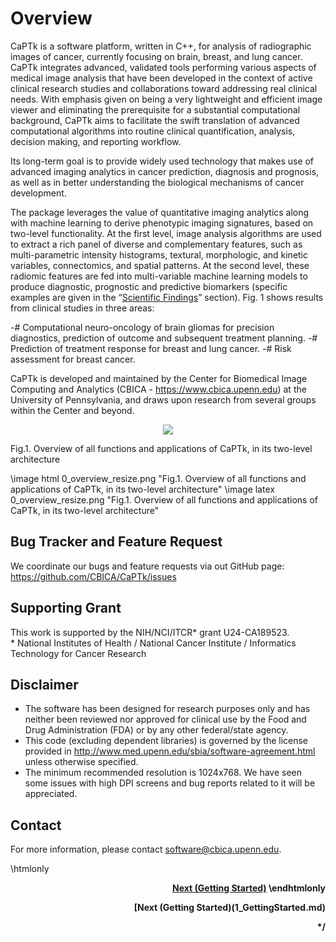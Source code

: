 ﻿# Overview

CaPTk is a software platform, written in C++, for analysis of radiographic images of cancer, currently focusing on brain, breast, and lung cancer. CaPTk integrates advanced, validated tools performing various aspects of medical image analysis that have been developed in the context of active clinical research studies and collaborations toward addressing real clinical needs. With emphasis given on being a very lightweight and efficient image viewer and eliminating the prerequisite for a substantial computational background, CaPTk aims to facilitate the swift translation of advanced computational algorithms into routine clinical quantification, analysis, decision making, and reporting workflow.

Its long-term goal is to provide widely used technology that makes use of advanced imaging analytics in cancer prediction, diagnosis and prognosis, as well as in better understanding the biological mechanisms of cancer development.

The package leverages the value of quantitative imaging analytics along with machine learning to derive phenotypic imaging signatures, based on two-level functionality. At the first level, image analysis algorithms are used to extract a rich panel of diverse and complementary features, such as multi-parametric intensity histograms, textural, morphologic, and kinetic variables, connectomics, and spatial patterns. At the second level, these radiomic features are fed into multi-variable machine learning models to produce diagnostic,  prognostic and predictive  biomarkers (specific examples are given in the “<a href="Science.html">Scientific Findings</a>” section). Fig. 1 shows results from clinical studies in three areas:

-# Computational neuro-oncology of brain gliomas for precision diagnostics, prediction of outcome and subsequent treatment planning.
-# Prediction of treatment response for breast and lung cancer.
-# Risk assessment for breast cancer.

CaPTk is developed and maintained by the Center for Biomedical Image Computing and Analytics (CBICA - https://www.cbica.upenn.edu) at the University of Pennsylvania, and draws upon research from several groups within the Center and beyond. 

<p align="center">
  <img src="https://github.com/sarthakpati/CaPTk/blob/master/docs_sources/images/0_overview_resize.png" />
  <figcaption>Fig.1. Overview of all functions and applications of CaPTk, in its two-level architecture</figcaption>
</p>

\image html 0_overview_resize.png "Fig.1. Overview of all functions and applications of CaPTk, in its two-level architecture"
\image latex 0_overview_resize.png "Fig.1. Overview of all functions and applications of CaPTk, in its two-level architecture"

## Bug Tracker and Feature Request
 
We coordinate our bugs and feature requests via out GitHub page: https://github.com/CBICA/CaPTk/issues

## Supporting Grant
This work is supported by the NIH/NCI/ITCR* grant U24-CA189523.
<br>* National Institutes of Health / National Cancer Institute / Informatics Technology for Cancer Research

## Disclaimer
- The software has been designed for research purposes only and has neither been reviewed nor approved for clinical use by the Food and Drug Administration (FDA) or by any other federal/state agency.
- This code (excluding dependent libraries) is governed by the license provided in http://www.med.upenn.edu/sbia/software-agreement.html unless otherwise specified.
- The minimum recommended resolution is 1024x768. We have seen some issues with high DPI screens and bug reports related to it will be appreciated.

## Contact
For more information, please contact <a href="mailto:software@cbica.upenn.edu">software@cbica.upenn.edu</a>.

\htmlonly
<div align="right"><a href="Getting_Started.html"><b>Next (Getting Started)<b></a>
\endhtmlonly

[Next (Getting Started)(1_GettingStarted.md)

*/
